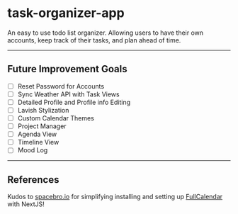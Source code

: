 # task-organizer-app

An easy to use todo list organizer. Allowing users to have their own accounts, keep track of their tasks, and plan ahead of time.

---

## Future Improvement Goals

- [ ] Reset Password for Accounts
- [ ] Sync Weather API with Task Views
- [ ] Detailed Profile and Profile info Editing
- [ ] Lavish Stylization
- [ ] Custom Calendar Themes
- [ ] Project Manager
- [ ] Agenda View
- [ ] Timeline View
- [ ] Mood Log

---

## References

Kudos to [spacebro.io](https://spacebro.io/articles/fullcalendar-nextjs-10-higher) for simplifying installing and setting up [FullCalendar](https://fullcalendar.io/) with NextJS!
